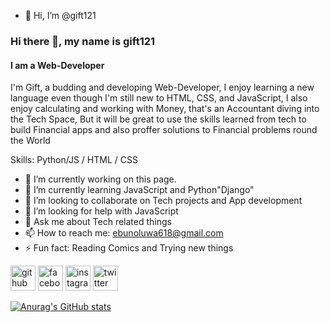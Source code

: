 - 👋 Hi, I’m @gift121

### Hi there 👋, my name is gift121
#### I am a Web-Developer


 I'm Gift, a budding and developing Web-Developer, I enjoy learning a new language even though I'm still new to HTML, CSS, and JavaScript, I also enjoy calculating and working with Money, that's an Accountant diving into the Tech Space, But it will be great to use the skills learned from tech to build Financial apps and also proffer solutions to Financial problems round the World

Skills: Python/JS / HTML / CSS  

- 🔭 I’m currently working on this page. 
- 🌱 I’m currently learning JavaScript and Python"Django" 
- 👯 I’m looking to collaborate on Tech projects and App development 
- 🤔 I’m looking for help with JavaScript 
- 💬 Ask me about Tech related things 
- 📫 How to reach me: ebunoluwa618@gmail.com 
- ⚡ Fun fact: Reading Comics and Trying new things 


[<img src='https://cdn.jsdelivr.net/npm/simple-icons@3.0.1/icons/github.svg' alt='github' height='40'>](https://github.com/gift121)  [<img src='https://cdn.jsdelivr.net/npm/simple-icons@3.0.1/icons/facebook.svg' alt='facebook' height='40'>](https://www.facebook.com/oyekunle.ebunoluwa.7)  [<img src='https://cdn.jsdelivr.net/npm/simple-icons@3.0.1/icons/instagram.svg' alt='instagram' height='40'>](https://www.instagram.com/oyekunleebunoluwa/)  [<img src='https://cdn.jsdelivr.net/npm/simple-icons@3.0.1/icons/twitter.svg' alt='twitter' height='40'>](https://twitter.com/Eladies121)  









[![Anurag's GitHub stats](https://github-readme-stats.vercel.app/api?username=gift121)](https://github.com/anuraghazra/github-readme-stats)
